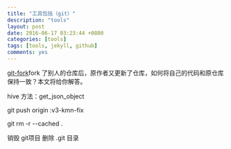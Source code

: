```yaml
---
title: "工具包括（git）"
description: "tools"
layout: post
date: 2016-06-17 03:23:44 +0800
categories: [tools]
tags: [tools, jekyll, github]
comments: yes
---
```

<a href="https://gaohaoyang.github.io/2015/04/12/Syncing-a-fork/">git-fork</a>fork 了别人的仓库后，原作者又更新了仓库，如何将自己的代码和原仓库保持一致？本文将给你解答。


hive 方法：get_json_object 

git push origin :v3-kmn-fix

git rm -r --cached .

销毁 git项目 删除 .git 目录
